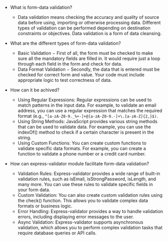 - What is form-data validation?
	- Data validation means checking the accuracy and quality of source data before using, importing or otherwise processing data. Different types of validation can be performed depending on destination constraints or objectives. Data validation is a form of data cleansing. 

- What are the different types of form-data validation?
	- Basic Validation − First of all, the form must be checked to make sure all the mandatory fields are filled in. It would require just a loop through each field in the form and check for data.
	- Data Format Validation − Secondly, the data that is entered must be checked for correct form and value. Your code must include appropriate logic to test correctness of data.
- How can it be achived?
	- Using Regular Expressions: Regular expressions can be used to match patterns in the input data. For example, to validate an email address, you can use a regular expression that matches the required format (e.g., ``^[a-zA-Z0-9._%+-]+@[a-zA-Z0-9.-]+\.[a-zA-Z]{2,}$)``.
	- Using String Methods: JavaScript provides various string methods that can be used to validate data. For example, you can use the indexOf() method to check if a certain character is present in the string.
	- Using Custom Functions: You can create custom functions to validate specific data formats. For example, you can create a function to validate a phone number or a credit card number.
- How can express-validator module facilitate form-data validation?
	- Validation Rules: Express-validator provides a wide range of built-in validation rules, such as isEmail, isStrongPassword, isLength, and many more. You can use these rules to validate specific fields in your form data.
	- Custom Validation: You can also create custom validation rules using the check() function. This allows you to validate complex data formats or business logic.
	- Error Handling: Express-validator provides a way to handle validation errors, including displaying error messages to the user.
	- Async Validation: Express-validator supports asynchronous validation, which allows you to perform complex validation tasks that require database queries or API calls.
